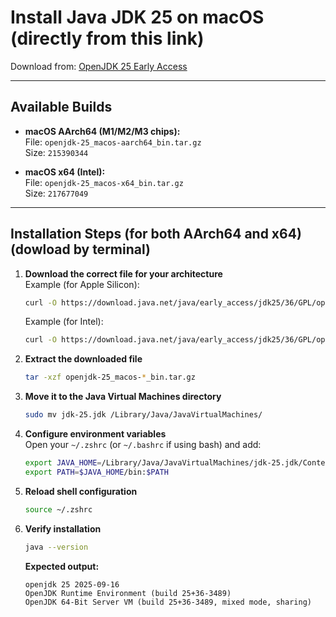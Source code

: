 
# Install Java JDK 25 on macOS (directly from this link)

Download from: [OpenJDK 25 Early Access](https://jdk.java.net/25/)

---

## Available Builds

- **macOS AArch64 (M1/M2/M3 chips):**  
  File: `openjdk-25_macos-aarch64_bin.tar.gz`  
  Size: `215390344`  

- **macOS x64 (Intel):**  
  File: `openjdk-25_macos-x64_bin.tar.gz`  
  Size: `217677049`  

---

## Installation Steps (for both AArch64 and x64) (dowload by terminal)

1. **Download the correct file for your architecture**  
   Example (for Apple Silicon):
   ```bash
   curl -O https://download.java.net/java/early_access/jdk25/36/GPL/openjdk-25_macos-aarch64_bin.tar.gz
   ```

   Example (for Intel):
   ```bash
   curl -O https://download.java.net/java/early_access/jdk25/36/GPL/openjdk-25_macos-x64_bin.tar.gz
   ```

2. **Extract the downloaded file**
   ```bash
   tar -xzf openjdk-25_macos-*_bin.tar.gz
   ```

3. **Move it to the Java Virtual Machines directory**
   ```bash
   sudo mv jdk-25.jdk /Library/Java/JavaVirtualMachines/
   ```

4. **Configure environment variables**  
   Open your `~/.zshrc` (or `~/.bashrc` if using bash) and add:
   ```bash
   export JAVA_HOME=/Library/Java/JavaVirtualMachines/jdk-25.jdk/Contents/Home
   export PATH=$JAVA_HOME/bin:$PATH
   ```

5. **Reload shell configuration**
   ```bash
   source ~/.zshrc
   ```

6. **Verify installation**
   ```bash
   java --version
   ```

   **Expected output:**
   ```
   openjdk 25 2025-09-16
   OpenJDK Runtime Environment (build 25+36-3489)
   OpenJDK 64-Bit Server VM (build 25+36-3489, mixed mode, sharing)
   ```
````
